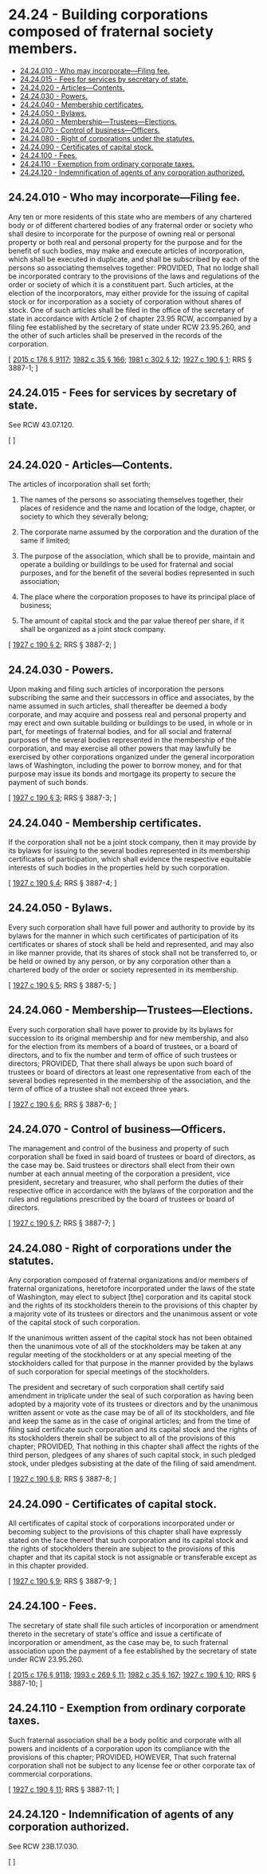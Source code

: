 # 24.24 - Building corporations composed of fraternal society members.
* [24.24.010 - Who may incorporate—Filing fee.](#2424010---who-may-incorporatefiling-fee)
* [24.24.015 - Fees for services by secretary of state.](#2424015---fees-for-services-by-secretary-of-state)
* [24.24.020 - Articles—Contents.](#2424020---articlescontents)
* [24.24.030 - Powers.](#2424030---powers)
* [24.24.040 - Membership certificates.](#2424040---membership-certificates)
* [24.24.050 - Bylaws.](#2424050---bylaws)
* [24.24.060 - Membership—Trustees—Elections.](#2424060---membershiptrusteeselections)
* [24.24.070 - Control of business—Officers.](#2424070---control-of-businessofficers)
* [24.24.080 - Right of corporations under the statutes.](#2424080---right-of-corporations-under-the-statutes)
* [24.24.090 - Certificates of capital stock.](#2424090---certificates-of-capital-stock)
* [24.24.100 - Fees.](#2424100---fees)
* [24.24.110 - Exemption from ordinary corporate taxes.](#2424110---exemption-from-ordinary-corporate-taxes)
* [24.24.120 - Indemnification of agents of any corporation authorized.](#2424120---indemnification-of-agents-of-any-corporation-authorized)
## 24.24.010 - Who may incorporate—Filing fee.
Any ten or more residents of this state who are members of any chartered body or of different chartered bodies of any fraternal order or society who shall desire to incorporate for the purpose of owning real or personal property or both real and personal property for the purpose and for the benefit of such bodies, may make and execute articles of incorporation, which shall be executed in duplicate, and shall be subscribed by each of the persons so associating themselves together: PROVIDED, That no lodge shall be incorporated contrary to the provisions of the laws and regulations of the order or society of which it is a constituent part. Such articles, at the election of the incorporators, may either provide for the issuing of capital stock or for incorporation as a society of corporation without shares of stock. One of such articles shall be filed in the office of the secretary of state in accordance with Article 2 of chapter 23.95 RCW, accompanied by a filing fee established by the secretary of state under RCW 23.95.260, and the other of such articles shall be preserved in the records of the corporation.

\[ [2015 c 176 § 9117](https://lawfilesext.leg.wa.gov/biennium/2015-16/Pdf/Bills/Session%20Laws/Senate/5387.SL.pdf?cite=2015%20c%20176%20§%209117); [1982 c 35 § 166](https://leg.wa.gov/CodeReviser/documents/sessionlaw/1982c35.pdf?cite=1982%20c%2035%20§%20166); [1981 c 302 § 12](https://leg.wa.gov/CodeReviser/documents/sessionlaw/1981c302.pdf?cite=1981%20c%20302%20§%2012); [1927 c 190 § 1](https://leg.wa.gov/CodeReviser/documents/sessionlaw/1927c190.pdf?cite=1927%20c%20190%20§%201); RRS § 3887-1; \]

## 24.24.015 - Fees for services by secretary of state.
See RCW 43.07.120.

\[ \]

## 24.24.020 - Articles—Contents.
The articles of incorporation shall set forth;

1. The names of the persons so associating themselves together, their places of residence and the name and location of the lodge, chapter, or society to which they severally belong;

2. The corporate name assumed by the corporation and the duration of the same if limited;

3. The purpose of the association, which shall be to provide, maintain and operate a building or buildings to be used for fraternal and social purposes, and for the benefit of the several bodies represented in such association;

4. The place where the corporation proposes to have its principal place of business;

5. The amount of capital stock and the par value thereof per share, if it shall be organized as a joint stock company.

\[ [1927 c 190 § 2](https://leg.wa.gov/CodeReviser/documents/sessionlaw/1927c190.pdf?cite=1927%20c%20190%20§%202); RRS § 3887-2; \]

## 24.24.030 - Powers.
Upon making and filing such articles of incorporation the persons subscribing the same and their successors in office and associates, by the name assumed in such articles, shall thereafter be deemed a body corporate, and may acquire and possess real and personal property and may erect and own suitable building or buildings to be used, in whole or in part, for meetings of fraternal bodies, and for all social and fraternal purposes of the several bodies represented in the membership of the corporation, and may exercise all other powers that may lawfully be exercised by other corporations organized under the general incorporation laws of Washington, including the power to borrow money, and for that purpose may issue its bonds and mortgage its property to secure the payment of such bonds.

\[ [1927 c 190 § 3](https://leg.wa.gov/CodeReviser/documents/sessionlaw/1927c190.pdf?cite=1927%20c%20190%20§%203); RRS § 3887-3; \]

## 24.24.040 - Membership certificates.
If the corporation shall not be a joint stock company, then it may provide by its bylaws for issuing to the several bodies represented in its membership certificates of participation, which shall evidence the respective equitable interests of such bodies in the properties held by such corporation.

\[ [1927 c 190 § 4](https://leg.wa.gov/CodeReviser/documents/sessionlaw/1927c190.pdf?cite=1927%20c%20190%20§%204); RRS § 3887-4; \]

## 24.24.050 - Bylaws.
Every such corporation shall have full power and authority to provide by its bylaws for the manner in which such certificates of participation of its certificates or shares of stock shall be held and represented, and may also in like manner provide, that its shares of stock shall not be transferred to, or be held or owned by any person, or by any corporation other than a chartered body of the order or society represented in its membership.

\[ [1927 c 190 § 5](https://leg.wa.gov/CodeReviser/documents/sessionlaw/1927c190.pdf?cite=1927%20c%20190%20§%205); RRS § 3887-5; \]

## 24.24.060 - Membership—Trustees—Elections.
Every such corporation shall have power to provide by its bylaws for succession to its original membership and for new membership, and also for the election from its members of a board of trustees, or a board of directors, and to fix the number and term of office of such trustees or directors; PROVIDED, That there shall always be upon such board of trustees or board of directors at least one representative from each of the several bodies represented in the membership of the association, and the term of office of a trustee shall not exceed three years.

\[ [1927 c 190 § 6](https://leg.wa.gov/CodeReviser/documents/sessionlaw/1927c190.pdf?cite=1927%20c%20190%20§%206); RRS § 3887-6; \]

## 24.24.070 - Control of business—Officers.
The management and control of the business and property of such corporation shall be fixed in said board of trustees or board of directors, as the case may be. Said trustees or directors shall elect from their own number at each annual meeting of the corporation a president, vice president, secretary and treasurer, who shall perform the duties of their respective office in accordance with the bylaws of the corporation and the rules and regulations prescribed by the board of trustees or board of directors.

\[ [1927 c 190 § 7](https://leg.wa.gov/CodeReviser/documents/sessionlaw/1927c190.pdf?cite=1927%20c%20190%20§%207); RRS § 3887-7; \]

## 24.24.080 - Right of corporations under the statutes.
Any corporation composed of fraternal organizations and/or members of fraternal organizations, heretofore incorporated under the laws of the state of Washington, may elect to subject [the] corporation and its capital stock and the rights of its stockholders therein to the provisions of this chapter by a majority vote of its trustees or directors and the unanimous assent or vote of the capital stock of such corporation.

If the unanimous written assent of the capital stock has not been obtained then the unanimous vote of all of the stockholders may be taken at any regular meeting of the stockholders or at any special meeting of the stockholders called for that purpose in the manner provided by the bylaws of such corporation for special meetings of the stockholders.

The president and secretary of such corporation shall certify said amendment in triplicate under the seal of such corporation as having been adopted by a majority vote of its trustees or directors and by the unanimous written assent or vote as the case may be of all of its stockholders, and file and keep the same as in the case of original articles; and from the time of filing said certificate such corporation and its capital stock and the rights of its stockholders therein shall be subject to all of the provisions of this chapter; PROVIDED, That nothing in this chapter shall affect the rights of the third person, pledgees of any shares of such capital stock, in such pledged stock, under pledges subsisting at the date of the filing of said amendment.

\[ [1927 c 190 § 8](https://leg.wa.gov/CodeReviser/documents/sessionlaw/1927c190.pdf?cite=1927%20c%20190%20§%208); RRS § 3887-8; \]

## 24.24.090 - Certificates of capital stock.
All certificates of capital stock of corporations incorporated under or becoming subject to the provisions of this chapter shall have expressly stated on the face thereof that such corporation and its capital stock and the rights of stockholders therein are subject to the provisions of this chapter and that its capital stock is not assignable or transferable except as in this chapter provided.

\[ [1927 c 190 § 9](https://leg.wa.gov/CodeReviser/documents/sessionlaw/1927c190.pdf?cite=1927%20c%20190%20§%209); RRS § 3887-9; \]

## 24.24.100 - Fees.
The secretary of state shall file such articles of incorporation or amendment thereto in the secretary of state's office and issue a certificate of incorporation or amendment, as the case may be, to such fraternal association upon the payment of a fee established by the secretary of state under RCW 23.95.260.

\[ [2015 c 176 § 9118](https://lawfilesext.leg.wa.gov/biennium/2015-16/Pdf/Bills/Session%20Laws/Senate/5387.SL.pdf?cite=2015%20c%20176%20§%209118); [1993 c 269 § 11](https://lawfilesext.leg.wa.gov/biennium/1993-94/Pdf/Bills/Session%20Laws/Senate/5492-S.SL.pdf?cite=1993%20c%20269%20§%2011); [1982 c 35 § 167](https://leg.wa.gov/CodeReviser/documents/sessionlaw/1982c35.pdf?cite=1982%20c%2035%20§%20167); [1927 c 190 § 10](https://leg.wa.gov/CodeReviser/documents/sessionlaw/1927c190.pdf?cite=1927%20c%20190%20§%2010); RRS § 3887-10; \]

## 24.24.110 - Exemption from ordinary corporate taxes.
Such fraternal association shall be a body politic and corporate with all powers and incidents of a corporation upon its compliance with the provisions of this chapter; PROVIDED, HOWEVER, That such fraternal corporation shall not be subject to any license fee or other corporate tax of commercial corporations.

\[ [1927 c 190 § 11](https://leg.wa.gov/CodeReviser/documents/sessionlaw/1927c190.pdf?cite=1927%20c%20190%20§%2011); RRS § 3887-11; \]

## 24.24.120 - Indemnification of agents of any corporation authorized.
See RCW 23B.17.030.

\[ \]

